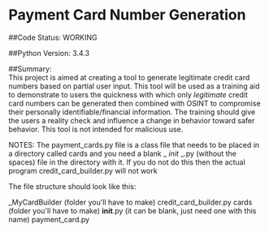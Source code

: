 # Payment Card Number Generation 

##Code Status:  WORKING

##Python Version: 3.4.3

##Summary:  
This project is aimed at creating a tool to generate legitimate credit card numbers based on partial user input.  This tool will be used as a training aid to demonstrate to users the quickness with which only *legitimate* credit card numbers can be generated then combined with OSINT to compromise their personally identifiable/financial information. The training should give the users a reality check and influence a change in behavior toward safer behavior. This tool is not intended for malicious use.

NOTES: 
The payment_cards.py file is a class file that needs to be placed in a directory called cards and you need a blank _ _init_ _.py (without the spaces) file in the directory with it.  If you do not do this then the actual program credit_card_builder.py will not work

The file structure should look like this:

_MyCardBuilder (folder you'll have to make)
  credit_card_builder.py
  cards (folder you'll have to make)
    __init__.py (it can be blank, just need one with this name)
    payment_card.py
